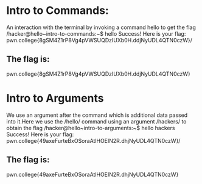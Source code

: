 # **Intro to Commands:**
An interaction with the terminal by invoking a command hello to get the flag
/hacker@hello~intro-to-commands:~$ hello
Success! Here is your flag:
pwn.college{8gSM4Z1rP8Vg4pVWSUQDzIUXb0H.ddjNyUDL4QTN0czW}/
## The flag is:
pwn.college{8gSM4Z1rP8Vg4pVWSUQDzIUXb0H.ddjNyUDL4QTN0czW}

# **Intro to Arguments**
We use an argument after the command which is additional data passed into it.Here we use the /hello/ command using an argument /hackers/ to obtain the flag
/hacker@hello~intro-to-arguments:~$ hello hackers
Success! Here is your flag:
pwn.college{49axeFurteBxOSoraAtlHOEIN2R.dhjNyUDL4QTN0czW}/
## The flag is:
pwn.college{49axeFurteBxOSoraAtlHOEIN2R.dhjNyUDL4QTN0czW}